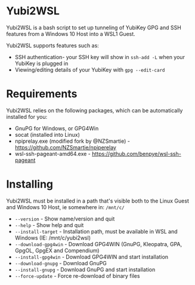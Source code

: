 # Yubi2WSL

Yubi2WSL is a bash script to set up tunneling of YubiKey GPG and SSH features from a Windows 10 Host into a WSL1 Guest.

Yubi2WSL supports features such as:

* SSH authentication- your SSH key will show in `ssh-add -L` when your YubiKey is plugged in
* Viewing/editing details of your YubiKey with `gpg --edit-card`

# Requirements

Yubi2WSL relies on the following packages, which can be automatically installed for you:

* GnuPG for Windows, or GPG4Win
* socat (installed into Linux)
* npiprelay.exe (modified fork by @NZSmartie) - https://github.com/NZSmartie/npiperelay
* wsl-ssh-pageant-amd64.exe - https://github.com/benpye/wsl-ssh-pageant

# Installing

Yubi2WSL must be installed in a path that's visible both to the Linux Guest and Windows 10 Host, ie somewhere in: `/mnt/c/`

* `--version` - Show name/version and quit
* `--help` - Show help and quit
* `--install-target` - Installation path, must be available in WSL and Windows (IE: /mnt/c/yubi2wsl)
* `--download-gpg4win` - Download GPG4WIN (GnuPG, Kleopatra, GPA, GpgOL, GpgEX and Compendium)
* `--install-gpg4win` - Download GPG4WIN and start installation
* `--download-gnupg` - Download GnuPG
* `--install-gnupg` - Download GnuPG and start installation
* `--force-update` - Force re-download of binary files
